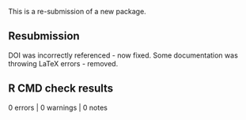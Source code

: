 This is a re-submission of a new package.

## Resubmission
DOI was incorrectly referenced - now fixed.
Some documentation was throwing LaTeX errors - removed.

## R CMD check results

0 errors | 0 warnings | 0 notes
